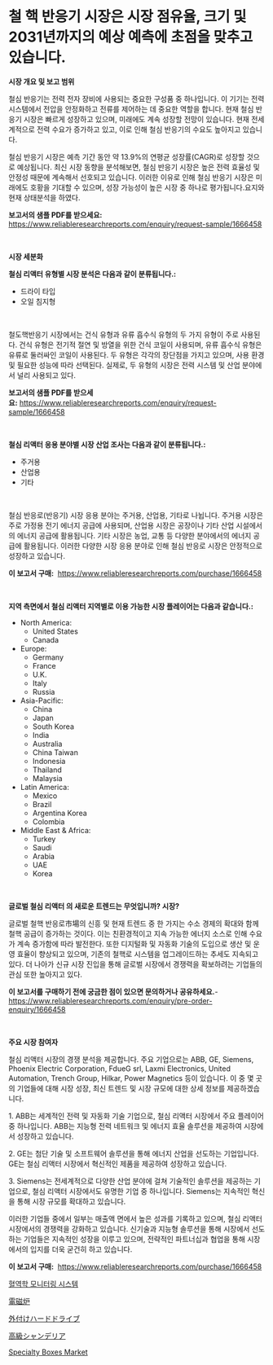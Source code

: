 <p><h1>철 핵 반응기 시장은 시장 점유율, 크기 및 2031년까지의 예상 예측에 초점을 맞추고 있습니다.</h1></p><p><strong>시장 개요 및 보고 범위</strong></p>
<p><p>철심 반응기는 전력 전자 장비에 사용되는 중요한 구성품 중 하나입니다. 이 기기는 전력 시스템에서 전압을 안정화하고 전류를 제어하는 데 중요한 역할을 합니다. 현재 철심 반응기 시장은 빠르게 성장하고 있으며, 미래에도 계속 성장할 전망이 있습니다. 현재 전세계적으로 전력 수요가 증가하고 있고, 이로 인해 철심 반응기의 수요도 높아지고 있습니다. </p><p>철심 반응기 시장은 예측 기간 동안 약 13.9%의 연평균 성장률(CAGR)로 성장할 것으로 예상됩니다. 최신 시장 동향을 분석해보면, 철심 반응기 시장은 높은 전력 효율성 및 안정성 때문에 계속해서 선호되고 있습니다. 이러한 이유로 인해 철심 반응기 시장은 미래에도 호황을 기대할 수 있으며, 성장 가능성이 높은 시장 중 하나로 평가됩니다.요지와 현재 상태분석을 하였다.</p></p>
<p><strong>보고서의 샘플 PDF를 받으세요:</strong> <a href="https://www.reliableresearchreports.com/enquiry/request-sample/1666458">https://www.reliableresearchreports.com/enquiry/request-sample/1666458</a></p>
<p>&nbsp;</p>
<p><strong>시장 세분화</strong></p>
<p><strong>철심 리액터 유형별 시장 분석은 다음과 같이 분류됩니다.:</strong></p>
<p><ul><li>드라이 타입</li><li>오일 침지형</li></ul></p>
<p>&nbsp;</p>
<p><p>철도핵반응기 시장에서는 건식 유형과 유류 흡수식 유형의 두 가지 유형이 주로 사용된다. 건식 유형은 전기적 절연 및 방열을 위한 건식 코일이 사용되며, 유류 흡수식 유형은 유류로 둘러싸인 코일이 사용된다. 두 유형은 각각의 장단점을 가지고 있으며, 사용 환경 및 필요한 성능에 따라 선택된다. 실제로, 두 유형의 시장은 전력 시스템 및 산업 분야에서 널리 사용되고 있다.</p></p>
<p><strong>보고서의 샘플 PDF를 받으세요:</strong>&nbsp;<a href="https://www.reliableresearchreports.com/enquiry/request-sample/1666458">https://www.reliableresearchreports.com/enquiry/request-sample/1666458</a></p>
<p>&nbsp;</p>
<p><strong> 철심 리액터 응용 분야별 시장 산업 조사는 다음과 같이 분류됩니다.:</strong></p>
<p><ul><li>주거용</li><li>산업용</li><li>기타</li></ul></p>
<p>&nbsp;</p>
<p><p>철심 반응로(반응기) 시장 응용 분야는 주거용, 산업용, 기타로 나뉩니다. 주거용 시장은 주로 가정용 전기 에너지 공급에 사용되며, 산업용 시장은 공장이나 기타 산업 시설에서의 에너지 공급에 활용됩니다. 기타 시장은 농업, 교통 등 다양한 분야에서의 에너지 공급에 활용됩니다. 이러한 다양한 시장 응용 분야로 인해 철심 반응로 시장은 안정적으로 성장하고 있습니다.</p></p>
<p><strong>이 보고서 구매:</strong>&nbsp; <a href="https://www.reliableresearchreports.com/purchase/1666458">https://www.reliableresearchreports.com/purchase/1666458</a></p>
<p>&nbsp;</p>
<p><strong>지역 측면에서 철심 리액터 지역별로 이용 가능한 시장 플레이어는 다음과 같습니다.:</strong></p>
<p><ul>
    <li>
        North America:
        <ul>
            <li>United States</li>
            <li>Canada</li>
        </ul>
    </li>
    <li>
        Europe:
        <ul>
            <li>Germany</li>
            <li>France</li>
            <li>U.K.</li>
            <li>Italy</li>
            <li>Russia</li>
        </ul>
    </li>
    <li>
        Asia-Pacific:
        <ul>
            <li>China</li>
            <li>Japan</li>
            <li>South Korea</li>
            <li>India</li>
            <li>Australia</li>
            <li>China Taiwan</li>
            <li>Indonesia</li>
            <li>Thailand</li>
            <li>Malaysia</li>
        </ul>
    </li>
    <li>
        Latin America:
        <ul>
            <li>Mexico</li>
            <li>Brazil</li>
            <li>Argentina Korea</li>
            <li>Colombia</li>
        </ul>
    </li>
    <li>
        Middle East & Africa:
        <ul>
            <li>Turkey</li>
            <li>Saudi</li>
            <li>Arabia</li>
            <li>UAE</li>
            <li>Korea</li>
        </ul>
    </li>
    </ul></p>
<p>&nbsp;</p>
<p><strong>글로벌 철심 리액터 의 새로운 트렌드는 무엇입니까? 시장?</strong></p>
<p><p>글로벌 철핵 반응로市場의 신흥 및 현재 트렌드 중 한 가지는 수소 경제의 확대와 함께 철핵 공급이 증가하는 것이다. 이는 친환경적이고 지속 가능한 에너지 소스로 인해 수요가 계속 증가함에 따라 발전한다. 또한 디지털화 및 자동화 기술의 도입으로 생산 및 운영 효율이 향상되고 있으며, 기존의 철핵로 시스템을 업그레이드하는 추세도 지속되고 있다. 더 나아가 신규 시장 진입을 통해 글로벌 시장에서 경쟁력을 확보하려는 기업들의 관심 또한 높아지고 있다.</p></p>
<p><strong>이 보고서를 구매하기 전에 궁금한 점이 있으면 문의하거나 공유하세요.</strong>- <a href="https://www.reliableresearchreports.com/enquiry/pre-order-enquiry/1666458">https://www.reliableresearchreports.com/enquiry/pre-order-enquiry/1666458</a></p>
<p>&nbsp;</p>
<p><strong>주요 시장 참여자</strong></p>
<p><p>철심 리액터 시장의 경쟁 분석을 제공합니다. 주요 기업으로는 ABB, GE, Siemens, Phoenix Electric Corporation, FdueG srl, Laxmi Electronics, United Automation, Trench Group, Hilkar, Power Magnetics 등이 있습니다. 이 중 몇 곳의 기업들에 대해 시장 성장, 최신 트렌드 및 시장 규모에 대한 상세 정보를 제공하겠습니다.</p><p>1. ABB는 세계적인 전력 및 자동화 기술 기업으로, 철심 리액터 시장에서 주요 플레이어 중 하나입니다. ABB는 지능형 전력 네트워크 및 에너지 효율 솔루션을 제공하여 시장에서 성장하고 있습니다.</p><p>2. GE는 첨단 기술 및 소프트웨어 솔루션을 통해 에너지 산업을 선도하는 기업입니다. GE는 철심 리액터 시장에서 혁신적인 제품을 제공하여 성장하고 있습니다.</p><p>3. Siemens는 전세계적으로 다양한 산업 분야에 걸쳐 기술적인 솔루션을 제공하는 기업으로, 철심 리액터 시장에서도 유명한 기업 중 하나입니다. Siemens는 지속적인 혁신을 통해 시장 규모를 확대하고 있습니다.</p><p>이러한 기업들 중에서 일부는 매출액 면에서 높은 성과를 기록하고 있으며, 철심 리액터 시장에서의 경쟁력을 강화하고 있습니다. 신기술과 지능형 솔루션을 통해 시장에서 선도하는 기업들은 지속적인 성장을 이루고 있으며, 전략적인 파트너십과 협업을 통해 시장에서의 입지를 더욱 굳건히 하고 있습니다.</p></p>
<p><strong>이 보고서 구매:</strong>&nbsp;&nbsp;<a href="https://www.reliableresearchreports.com/purchase/1666458">https://www.reliableresearchreports.com/purchase/1666458</a></p>
<p><p><a href="https://medium.com/@greggibson7876/%ED%98%88%EC%95%A1-%EB%8F%99%ED%83%9C-%EB%AA%A8%EB%8B%88%ED%84%B0%EB%A7%81-%EC%8B%9C%EC%8A%A4%ED%85%9C-%EC%8B%9C%EC%9E%A5-%EB%B6%84%EC%84%9D-%EA%B8%80%EB%A1%9C%EB%B2%8C-%EC%82%B0%EC%97%85-%EC%A0%84%EB%A7%9D-%EB%B0%8F-%EC%98%88%EC%B8%A1-2024%EB%85%84%EB%B6%80%ED%84%B0-2031%EB%85%84%EA%B9%8C%EC%A7%80-b821fbbad65c">혈역학 모니터링 시스템</a></p><p><a href="https://medium.com/@ismaelblick2023/%E9%9B%BB%E7%A3%81%E7%82%89%E5%B8%82%E5%A0%B4-2031%E5%B9%B4%E3%81%BE%E3%81%A7%E3%81%AE%E6%88%90%E5%8A%9F%E3%81%99%E3%82%8B%E3%83%93%E3%82%B8%E3%83%8D%E3%82%B9%E6%88%A6%E7%95%A5%E3%81%AE%E9%8D%B5-c31ce50b7dc1">電磁炉</a></p><p><a href="https://medium.com/@hattietromp/%E5%A4%96%E4%BB%98%E3%81%91%E3%83%8F%E3%83%BC%E3%83%89%E3%83%89%E3%83%A9%E3%82%A4%E3%83%96%E5%B8%82%E5%A0%B4%E3%81%AE%E6%B4%9E%E5%AF%9F-%E5%B8%82%E5%A0%B4%E5%8B%95%E5%90%91-%E6%88%90%E9%95%B7-2024%E5%B9%B4%E3%81%8B%E3%82%892031%E5%B9%B4%E3%81%BE%E3%81%A7%E3%81%AE%E4%BA%88%E6%B8%AC-09c248ecf0fd">外付けハードドライブ</a></p><p><a href="https://github.com/mathieurico66/Market-Research-Report-List-1/blob/main/107656815075.md">高級シャンデリア</a></p><p><a href="https://pretty-mail-caf.notion.site/Specialty-Boxes-Market-Provides-a-Comprehensive-Analysis-Including-a-Macro-Overview-of-the-Market-as-f1ca502bcb5e4b0fbce27e63ca68bb80">Specialty Boxes Market</a></p></p>
